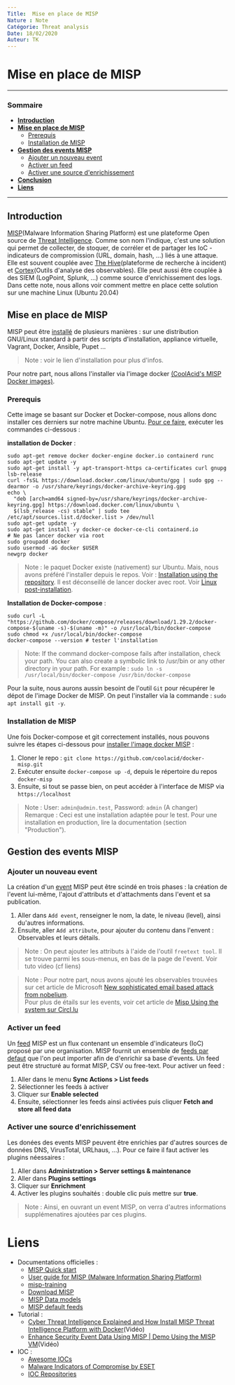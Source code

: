 ```yaml
---
Title:  Mise en place de MISP
Nature : Note
Catégorie: Threat analysis
Date: 18/02/2020
Auteur: TK
---
```



# Mise en place de MISP
---
### Sommaire

- **[Introduction](#Introduction)**
- **[Mise en place de MISP](#Mise-en-place-de-MSIP)**
  - [Prerequis](#Prerequis)
  - [Installation de MISP](#Installation-de-MISP)
- **[Gestion des events MISP](#Gestion-des-events-MISP)**
  - [Ajouter un nouveau event](#Ajouter-un-nouveau-event)
  - [Activer un feed](#Activer-un-feed)
  - [ Activer une source d'enrichissement](#Activer-une-source-d\'enrichissement)
- **[Conclusion](#Conclusion)**
- **[Liens](#Liens)**
---

## Introduction
[MISP](https://www.misp-project.org/)(Malware Information Sharing Platform)
est une plateforme Open source de [Threat Intelligence](https://www.kaspersky.fr/resource-center/definitions/threat-intelligence). Comme son nom l'indique, c'est une solution qui permet de collecter, de stoquer, de corréler et de partager les IoC - indicateurs de compromission (URL, domain, hash, ...) liés à une attaque. Elle est souvent couplée avec [The Hive](https://github.com/TheHive-Project/Cortex)(plateforme de recherche à incident) et [Cortex](https://github.com/TheHive-Project/Cortex)(Outils d'analyse des observables).
Elle peut aussi être couplée à des SIEM (LogPoint, Splunk, ...) comme source d'enrichissement des logs.<br>
Dans cette note, nous allons voir comment mettre en place cette solution sur une machine Linux (Ubuntu 20.04)

## Mise en place de MISP
MISP peut être [installé](https://www.misp-project.org/download/) de plusieurs manières : sur une distribution GNU/Linux standard à partir des scripts d'installation, appliance virtuelle, Vagrant, Docker, Ansible, Pupet ... 
> Note : voir le lien d'installation pour plus d'infos.

Pour notre part, nous allons l'installer via l'image docker [(CoolAcid's MISP Docker images)](https://github.com/coolacid/docker-misp). <br>

### Prerequis
Cette image se basant sur Docker et Docker-compose, nous allons donc installer ces derniers sur notre machine Ubuntu. [Pour ce faire](https://docs.docker.com/compose/install/), exécuter les commandes ci-dessous :

**installation de Docker** : <br>
```
sudo apt-get remove docker docker-engine docker.io containerd runc
sudo apt-get update -y
sudo apt-get install -y apt-transport-https ca-certificates curl gnupg lsb-release 
curl -fsSL https://download.docker.com/linux/ubuntu/gpg | sudo gpg --dearmor -o /usr/share/keyrings/docker-archive-keyring.gpg
echo \
  "deb [arch=amd64 signed-by=/usr/share/keyrings/docker-archive-keyring.gpg] https://download.docker.com/linux/ubuntu \
  $(lsb_release -cs) stable" | sudo tee /etc/apt/sources.list.d/docker.list > /dev/null
sudo apt-get update -y
sudo apt-get install -y docker-ce docker-ce-cli containerd.io
# Ne pas lancer docker via root
sudo groupadd docker
sudo usermod -aG docker $USER
newgrp docker 
```
> Note : le paquet Docker existe (nativement) sur Ubuntu. Mais, nous avons préféré l'installer depuis le repos. Voir : [Installation using the repository](https://docs.docker.com/engine/install/ubuntu/#install-using-the-repository). 
> Il est déconseillé de lancer docker avec root. Voir [Linux post-installation](https://docs.docker.com/engine/install/linux-postinstall/).



**Installation de Docker-compose** : <br>
```
sudo curl -L "https://github.com/docker/compose/releases/download/1.29.2/docker-compose-$(uname -s)-$(uname -m)" -o /usr/local/bin/docker-compose
sudo chmod +x /usr/local/bin/docker-compose
docker-compose --version # tester l'installation
```
> Note: If the command docker-compose fails after installation, check your path. You can also create a symbolic link to /usr/bin or any other directory in your path. For example : `sudo ln -s /usr/local/bin/docker-compose /usr/bin/docker-compose`

Pour la suite, nous aurons aussin besoint de l'outil `Git` pour récupérer le dépot de l'image Docker de MISP. On peut l'installer via la commande : `sudo apt install git -y`.

### Installation de MISP
Une fois Docker-compose et git correctement installés, nous pouvons suivre les étapes ci-dessous pour [installer l'image docker MISP](https://github.com/coolacid/docker-misp) :

1. Cloner le repo : `git clone https://github.com/coolacid/docker-misp.git`
2. Exécuter ensuite `docker-compose up -d`, depuis le répertoire du repos `docker-misp`
3. Ensuite, si tout se passe bien, on peut accéder à l'interface de MISP via `https://localhost`

> Note : User: ``admin@admin.test``, Password: ``admin`` (A changer)
> Remarque : Ceci est une installation adaptée pour le test. Pour une installation en production, lire la documentation (section "Production").

## Gestion des events MISP
### Ajouter un nouveau event
La création d'un [event](https://www.circl.lu/doc/misp/quick-start/) MISP peut être scindé en trois phases : la création de l'event lui-même, l'ajout d'attributs et d'attachments dans l'event et sa publication.
1. Aller dans `Add event`, renseigner le nom, la date, le niveau (level), ainsi du'autres informations.
2. Ensuite, aller `Add attribute`, pour ajouter du contenu dans l'envent : Observables et leurs détails.
> Note : On peut ajouter les attributs à l'aide de l'outil `freetext tool`. Il se trouve parmi les sous-menus, en bas de la page de l'event. Voir tuto video (cf liens)

> Note : Pour notre part, nous avons ajouté les observables trouvées sur cet article de Microsoft [New sophisticated email based attack from nobelium](https://www.microsoft.com/security/blog/2021/05/27/new-sophisticated-email-based-attack-from-nobelium/).<br>
> Pour plus de étails sur les events, voir cet article de [Misp Using the system sur Circl.lu](https://www.circl.lu/doc/misp/using-the-system/)

### Activer un feed
Un [feed](https://www.circl.lu/doc/misp/managing-feeds/) MISP est un flux contenant un ensemble d'indicateurs (IoC) proposé par une organisation. MISP fournit un ensemble de [feeds par defaut](https://www.misp-project.org/feeds/) que l'on peut importer afin de d'enrichir sa base d'events. Un feed peut être structuré au format MISP, CSV ou free-text.
Pour activer un feed :
1. Aller dans le menu **Sync Actions > List feeds**
2. Sélectionner les feeds à activer 
3. Cliquer sur **Enable selected**
4. Ensuite, sélectionner les feeds ainsi activées puis cliquer **Fetch and store all feed data**


### Activer une source d'enrichissement
Les donées des events MISP peuvent être enrichies par d'autres sources de données DNS, VirusTotal, URLhaus, ...). Pour ce faire il faut activer les plugins néessaires :
1. Aller dans **Administration > Server settings & maintenance**
2. Aller dans **Plugins settings**
3. Cliquer sur **Enrichment** 
4. Activer les plugins souhaités : double clic puis mettre sur **true**.
> Note : Ainsi, en ouvrant un event MISP, on verra d'autres informations supplémenatires ajoutées par ces plugins.


# Liens
- Documentations officielles :
  - [MISP Quick start](https://www.circl.lu/doc/misp/quick-start/)
  - [User guide for MISP (Malware Information Sharing Platform)](https://www.circl.lu/doc/misp/)
  - [misp-training](https://github.com/MISP/misp-training/blob/master/README.md)
  - [Download MISP](https://www.misp-project.org/download/)
  - [MISP Data models](https://www.misp-project.org/datamodels/)
  - [MISP default feeds](https://www.misp-project.org/feeds/)
- Tutorial :
    - [Cyber Threat Intelligence Explained and How Install MISP Threat Intelligence Platform with Docker](https://www.youtube.com/watch?v=Oq8thVrNqGw)(Vidéo)
    - [Enhance Security Event Data Using MISP | Demo Using the MISP VM](https://www.youtube.com/watch?v=3sWmm2km9LA)(Vidéo)
- IOC :
  - [Awesome IOCs](https://github.com/sroberts/awesome-iocs)
  - [Malware Indicators of Compromise by ESET](https://github.com/eset/malware-ioc)
  - [IOC Repositories](http://www.covert.io/threat-intelligence/)
